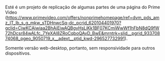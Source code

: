 Esté é um projeto de replicação de algumas partes de uma página do Prime Video (https://www.primevideo.com/offers/nonprimehomepage/ref=dvm_pds_amz_IT_lb_s_g_mkw_sTDHnwcSq-dc_pcrid_620104401970?gclid=CjwKCAjwiaa2BhAiEiwAQBgyHsLiKk1BF07KCmiWwWf1hFbN8dQ9fW72hDcsr84wALfc_7YeXAl8ZRoCqboQAvD_BwE&mrntrk=slid__pgrid_93370874068_pgeo_9050719_x__adext__ptid_kwd-296527732991). 

Somente versão web-desktop, portanto, sem responsividade para outros disposítivos. 
